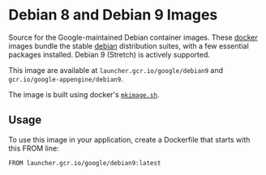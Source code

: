 Debian 8 and Debian 9 Images
=============

Source for the Google-maintained Debian container images.
These [docker](https://docker.io) images bundle the stable
[debian](https://www.debian.org) distribution suites,
with a few essential packages installed. Debian 9 (Stretch) is actively supported.

This image are available at `launcher.gcr.io/google/debian9`
and `gcr.io/google-appengine/debian9`.

The image is built using docker's
[`mkimage.sh`](https://github.com/docker/docker/blob/master/contrib/mkimage.sh).

## Usage

To use this image in your application, create a Dockerfile that
starts with this FROM line:

```
FROM launcher.gcr.io/google/debian9:latest
```
